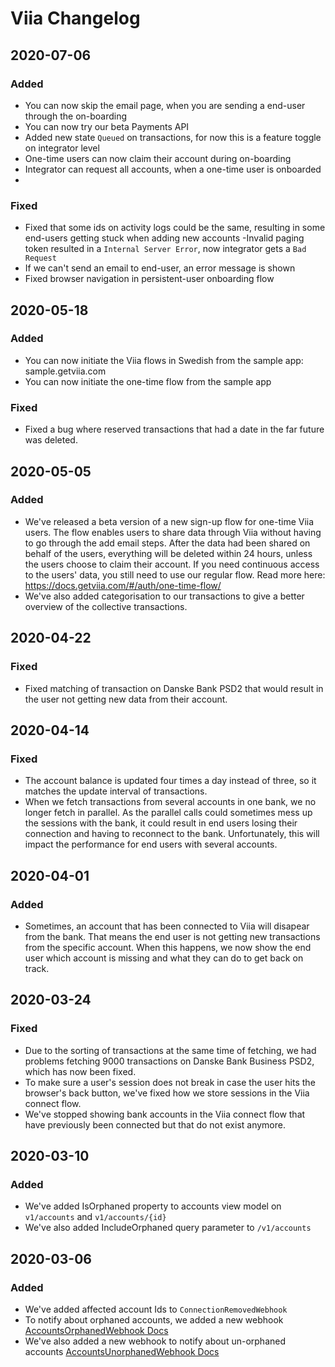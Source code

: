 # Viia Changelog
## 2020-07-06

### Added
- You can now skip the email page, when you are sending a end-user through the on-boarding
- You can now try our beta Payments API
- Added new state `Queued` on transactions, for now this is a feature toggle on integrator level
- One-time users can now claim their account during on-boarding
- Integrator can request all accounts, when a one-time user is onboarded
- 

### Fixed
- Fixed that some ids on activity logs could be the same, resulting in some end-users getting stuck when adding new accounts
-Invalid paging token resulted in a `Internal Server Error`, now integrator gets a `Bad Request`
- If we can't send an email to end-user, an error message is shown
- Fixed browser navigation in persistent-user onboarding flow

## 2020-05-18

### Added
- You can now initiate the Viia flows in Swedish from the sample app: sample.getviia.com
- You can now initiate the one-time flow from the sample app

### Fixed
- Fixed a bug where reserved transactions that had a date in the far future was deleted.

## 2020-05-05
### Added
- We've released a beta version of a new sign-up flow for one-time Viia users. The flow enables users to share data through Viia without having to go through the add email steps. After the data had been shared on behalf of the users, everything will be deleted within 24 hours, unless the users choose to claim their account. If you need continuous access to the users' data, you still need to use our regular flow. Read more here: https://docs.getviia.com/#/auth/one-time-flow/
- We've also added categorisation to our transactions to give a better overview of the collective transactions.


## 2020-04-22
### Fixed
- Fixed matching of transaction on Danske Bank PSD2 that would result in the user not getting new data from their account.


## 2020-04-14

### Fixed
- The account balance is updated four times a day instead of three, so it matches the update interval of transactions.
- When we fetch transactions from several accounts in one bank, we no longer fetch in parallel. As the parallel calls could sometimes mess up the sessions with the bank, it could result in end users losing their connection and having to reconnect to the bank. Unfortunately, this will impact the performance for end users with several accounts.

## 2020-04-01

### Added
- Sometimes, an account that has been connected to Viia will disapear from the bank. That means the end user is not getting new transactions from the specific account. When this happens, we now show the end user which account is missing and what they can do to get back on track.

## 2020-03-24

### Fixed
- Due to the sorting of transactions at the same time of fetching, we had problems fetching 9000 transactions on Danske Bank Business PSD2, which has now been fixed. 
- To make sure a user's session does not break in case the user hits the browser's back button, we've fixed how we store sessions in the Viia connect flow. 
- We've stopped showing bank accounts in the Viia connect flow that have previously been connected but that do not exist anymore. 

## 2020-03-10

### Added

- We've added IsOrphaned property to accounts view model on `v1/accounts` and `v1/accounts/{id}`
- We've also added IncludeOrphaned query parameter to `/v1/accounts`

## 2020-03-06

### Added

- We've added affected account Ids to `ConnectionRemovedWebhook`
- To notify about orphaned accounts, we added a new webhook [AccountsOrphanedWebhook Docs](https://docs.getviia.com/#/webhooks/types?id=accountsorphanedwebhook)
- We've also added a new webhook to notify about un-orphaned accounts [AccountsUnorphanedWebhook Docs](https://docs.getviia.com/#/webhooks/types?id=accountsunorphanedwebhook)
